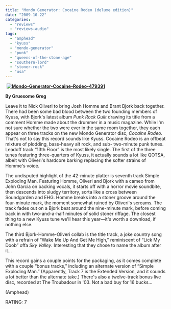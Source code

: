 ```yaml
---
title: "Mondo Generator: Cocaine Rodeo (deluxe edition)"
date: "2009-10-22"
categories: 
  - "reviews"
  - "reviews-audio"
tags: 
  - "amphead"
  - "kyuss"
  - "mondo-generator"
  - "punk"
  - "queens-of-the-stone-age"
  - "southern-lord"
  - "stoner-rock"
  - "usa"
---
```


 **[![Mondo-Generator-Cocaine-Rodeo-479391](http://www.hellbound.ca/wp-content/uploads/2009/10/Mondo-Generator-Cocaine-Rodeo-479391-300x300.jpg "Mondo-Generator-Cocaine-Rodeo-479391")](http://www.hellbound.ca/wp-content/uploads/2009/10/Mondo-Generator-Cocaine-Rodeo-479391.jpg)**

**By Gruesome Greg**

Leave it to Nick Oliveri to bring Josh Homme and Brant Bjork back together. There had been some bad blood between the two founding members of Kyuss, with Bjork's latest album _Punk Rock Guilt_ drawing its title from a comment Homme made about the drummer in a music magazine. While I'm not sure whether the two were ever in the same room together, they each appear on three tracks on the new Mondo Generator disc, _Cocaine Rodeo._ That's not to say this record sounds like Kyuss. Cocaine Rodeo is an offbeat mixture of plodding, bass-heavy alt rock, and sub- two-minute punk tunes. Leadoff track “13th Floor” is the most likely single. The first of the three tunes featuring three-quarters of Kyuss, it actually sounds a lot like QOTSA, albeit with Oliveri's hardcore barking replacing the softer strains of Homme's voice.

The undisputed highlight of the 42-minute platter is seventh track Simple Exploding Man. Featuring Homme, Oliveri and Bjork with a cameo from John Garcia on backing vocals, it starts off with a horror movie soundbite, then descends into sludgy territory, sorta like a cross between Soundgarden and EHG. Homme breaks into a stoner groove around the four-minute mark, the moment somewhat ruined by Oliveri's screams. The track fades out on a Bjork beat around the nine-minute mark, before coming back in with two-and-a-half minutes of solid stoner riffage. The closest thing to a new Kyuss tune we'll hear this year—it's worth a download, if nothing else.

The third Bjork-Homme-Oliveri collab is the title track, a joke country song with a refrain of “Wake Me Up And Get Me High,” reminiscent of “Lick My Doob” offa _Sky Valley_. Interesting that they chose to name the album after it...

This record gains a couple points for the packaging, as it comes complete with a couple “bonus tracks,” including an alternate version of “Simple Exploding Man.” (Apparently, Track 7 is the Extended Version, and it sounds a lot better than the alternate take.) There's also a twelve-track bonus live disc, recorded at The Troubadour in '03. Not a bad buy for 16 bucks...

(Amphead)

RATING: 7
